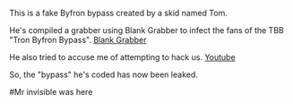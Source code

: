 This is a fake Byfron bypass created by a skid named Tom.

He's compiled a grabber using Blank Grabber to infect the fans of the TBB "Tron Byfron Bypass".
[Blank Grabber](https://github.com/Blank-c/Blank-Grabber)

He also tried to accuse me of attempting to hack us.
[Youtube](https://www.youtube.com/watch?v=VZcYy2oaqw4)

So, the "bypass" he's coded has now been leaked.

#Mr invisible was here
